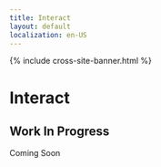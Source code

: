 ```yaml
---
title: Interact
layout: default
localization: en-US
---
```


{% include cross-site-banner.html %}

# Interact

## Work In Progress

Coming Soon
